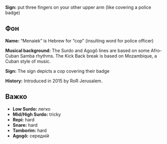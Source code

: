 **Sign:** put three fingers on your other upper arm (like covering a police
badge)

## Фон

**Name:** “Menaiek” is Hebrew for “cop” (insulting word for police officer)

**Musical background:** The Surdo and Agogô lines are based on some Afro-Cuban
Samba rhythms. The Kick Back break is based on Mozambique, a Cuban style of
music.

**Sign:** The sign depicts a cop covering their badge

**History:** Introduced in 2015 by RoR Jerusalem.

## Важко

* **Low Surdo:** легко
* **Mid/High Surdo:** tricky
* **Repi:** hard
* **Snare:** hard
* **Tamborim:** hard
* **Agogô:** середній
